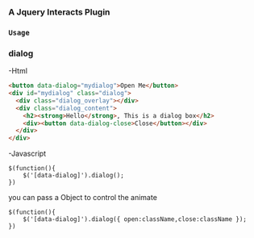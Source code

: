 ### A Jquery Interacts Plugin 

### `Usage`
### dialog
-Html
```html
<button data-dialog="mydialog">Open Me</button>
<div id="mydialog" class="dialog">
  <div class="dialog_overlay"></div>
  <div class="dialog_content">
    <h2><strong>Hello</strong>, This is a dialog box</h2>
    <div><button data-dialog-close>Close</button></div>
  </div>
</div>
```
-Javascript
```
$(function(){
    $('[data-dialog]').dialog();
})
```
you can pass a Object to control the animate
   
```
$(function(){
    $('[data-dialog]').dialog({ open:className,close:className });
})
```
